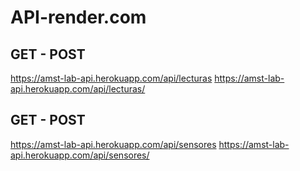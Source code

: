 # API-render.com

## **GET - POST**
https://amst-lab-api.herokuapp.com/api/lecturas
https://amst-lab-api.herokuapp.com/api/lecturas/

## **GET - POST**
https://amst-lab-api.herokuapp.com/api/sensores
https://amst-lab-api.herokuapp.com/api/sensores/
